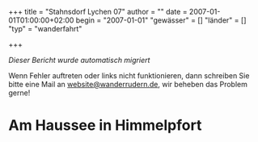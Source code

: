 +++
title = "Stahnsdorf Lychen 07"
author = ""
date = 2007-01-01T01:00:00+02:00
begin = "2007-01-01"
"gewässer" = []
"länder" = []
"typ" = "wanderfahrt"

+++


*Dieser Bericht wurde automatisch migriert*

Wenn Fehler auftreten oder links nicht funktionieren, dann schreiben Sie bitte eine Mail an website@wanderrudern.de, wir beheben das Problem gerne!



# Am Haussee in Himmelpfort


